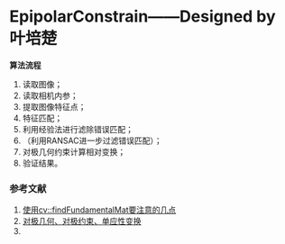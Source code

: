 # EpipolarConstrain——Designed by 叶培楚

**算法流程**

1. 读取图像；
2. 读取相机内参；
3. 提取图像特征点；
4. 特征匹配；
5. 利用经验法进行滤除错误匹配；
6. （利用RANSAC进一步过滤错误匹配）；
7. 对极几何约束计算相对变换；
8. 验证结果。


### 参考文献

1. [使用cv::findFundamentalMat要注意的几点](http://blog.sina.com.cn/s/blog_4298002e01013w9a.html)
2. [对极几何、对极约束、单应性变换](https://blog.csdn.net/ak47fourier/article/details/82356771)
3. 